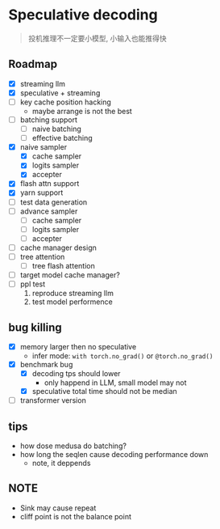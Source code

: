 # Speculative decoding

> 投机推理不一定要小模型, 小输入也能推得快

## Roadmap

- [x] streaming llm
- [x] speculative + streaming
- [ ] key cache position hacking
    - maybe arrange is not the best
- [ ] batching support
    - [ ] naive batching
    - [ ] effective batching
- [x] naive sampler
    - [x] cache sampler
    - [x] logits sampler
    - [x] accepter
- [x] flash attn support
- [x] yarn support
- [ ] test data generation
- [ ] advance sampler
    - [ ] cache sampler
    - [ ] logits sampler
    - [ ] accepter
- [ ] cache manager design
- [ ] tree attention
    - [ ] tree flash attention
- [ ] target model cache manager?
- [ ] ppl test
    1. reproduce streaming llm
    2. test model performence

## bug killing

- [x] memory larger then no speculative
    - infer mode: `with torch.no_grad()` or `@torch.no_grad()`
- [x] benchmark bug
    - [x] decoding tps should lower
        - only happend in LLM, small model may not
    - [x] speculative total time should not be median
- [ ] transformer version

## tips

- how dose medusa do batching?
- how long the seqlen cause decoding performance down
    * note, it deppends

## NOTE

- Sink may cause repeat
- cliff point is not the balance point

